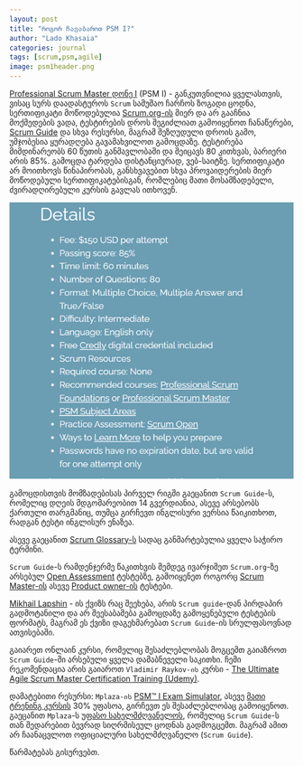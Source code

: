 ```yaml
---
layout: post
title: "როგორ ჩავაბაროთ PSM I?"
author: "Lado Khasaia"
categories: journal
tags: [scrum,psm,agile]
image: psm1header.png
---
```


[Professional Scrum Master დონე I](https://www.scrum.org/professional-scrum-master-i-certification) (PSM I) - განკუთვნილია ყველასთვის, ვისაც სურს დაადასტუროს `Scrum` სამუშაო ჩარჩოს ზოგადი ცოდნა, სერთიფიკატი მოწოდებულია [Scrum.org-ის](https://www.scrum.org/) მიერ და არ გააჩნია მოქმედების ვადა, ტესტირების დროს შეგიძლიათ გამოიყენოთ ჩანაწერები, [Scrum Guide](https://scrumguides.org/scrum-guide.html) და სხვა რესურსი, მაგრამ შეზღუდული დროის გამო, უმჯობესია ყურადღება გავამახვილოთ გამოცდაზე. ტესტირება მიმდინარეობს 60 წუთის განმავლობაში და შეიცავს 80 კითხვას, ბარიერი არის 85%. გამოცდა ტარდება დისტანციურად, ვებ-საიტზე. სერთიფიკატი არ მოითხოვს წინაპირობას, განსხვავებით სხვა პროვაიდერების მიერ მოწოდებული სერთიფიკატებისგან, რომლებიც მათი მოსამზადებელი, ძვირადღირებული კურსის გავლას ითხოვენ.

![psm details](../assets/img/psm1/psm1details.png)

გამოცდისთვის მომზადებისას პირველ რიგში გაეცანით `Scrum Guide`-ს, რომელიც დღეის მდგომარეობით 14 გვერდიანია, ასევე არსებობს ქართული თარგმანიც, თუმცა გირჩევთ ინგლისური ვერსია წაიკითხოთ, რადგან ტესტი ინგლისურ ენაზეა.

ასევე გაეცანით [Scrum Glossary-ს](https://www.scrum.org/resources/scrum-glossary) სადაც განმარტებულია ყველა საჭირო ტერმინი.

`Scrum Guide`-ს რამდენჯერმე წაკითხვის შემდეგ ივარჯიშეთ `Scrum.org`-ზე არსებულ [Open Assessment](https://www.scrum.org/open-assessments) ტესტებზე, გამოიყენეთ როგორც [Scrum Master-ის](https://www.scrum.org/open-assessments/scrum-open) ასევე [Product owner-ის](https://www.scrum.org/open-assessments/product-owner-open) ტესტები.

[Mikhail Lapshin](https://mlapshin.com/index.php/scrum-quizzes/) - ის ქვიზს რაც შეეხება, არის `Scrum guide`-დან პირდაპირ გადმოტანილი და არ შეესაბამება გამოცდაზე გამოყენებული ტესტების ფორმატს, მაგრამ ეს ქვიზი დაგეხმარებათ `Scrum Guide`-ის სრულფასოვნად ათვისებაში.

გაიარეთ ონლაინ კურსი, რომელიც შესაძლებლობას მოგცემთ გაიაზროთ `Scrum Guide`-ში არსებული ყველა დამაბნეველი საკითხი. ჩემი რეკომენდაცია არის გაიაროთ `Vladimir Raykov-ის` კურსი - [The Ultimate Agile Scrum Master Certification Training (Udemy)](https://www.udemy.com/course/the-ultimate-agile-scrum-master-certification-training/).

დამატებითი რესურსი: `Mplaza-ის` [PSM™ I Exam Simulator](https://mplaza.training/exam-simulators/psm/), ასევე [მათი ტრენინგ კურსის](https://mplaza.training/online-courses/scrum-framework/) 30% უფასოა, გირჩევთ ეს შესაძლებლობაც გამოიყენოთ.
გაეცანით `Mplaza`-ს [უფასო სახელმძღვანელოს](https://cf-qa.adama.com/documents/6289384/0/scrum-training-manual.pdf), რომელიც `Scrum Guide`-ს თან შედარებით ბევრად სიღრმისეულ ცოდნას გადმოგცემთ. მაგრამ ამით არ ჩაანაცვლოთ ოფიციალური სახელმძღვანელო (`Scrum Guide`).

წარმატებას გისურვებთ.
